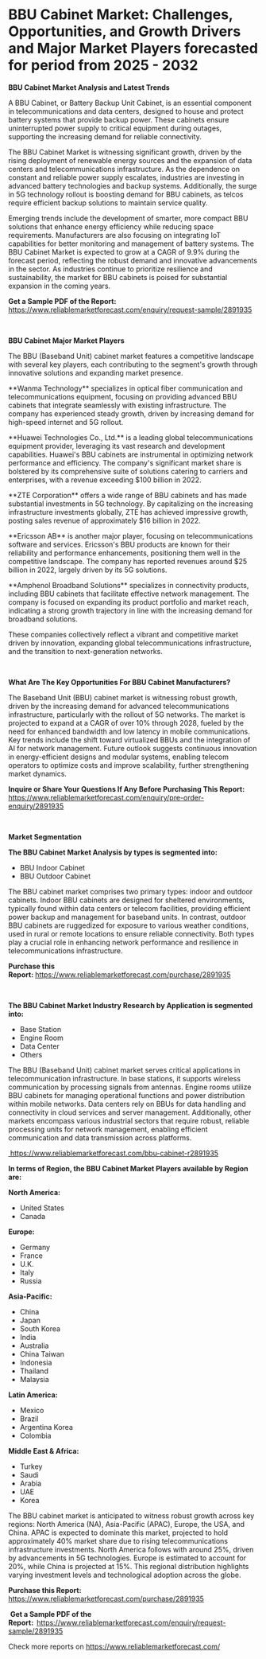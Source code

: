 <p><h1>BBU Cabinet Market: Challenges, Opportunities, and Growth Drivers and Major Market Players forecasted for period from 2025 - 2032</h1></p><p><strong>BBU Cabinet Market Analysis and Latest Trends</strong></p>
<p><p>A BBU Cabinet, or Battery Backup Unit Cabinet, is an essential component in telecommunications and data centers, designed to house and protect battery systems that provide backup power. These cabinets ensure uninterrupted power supply to critical equipment during outages, supporting the increasing demand for reliable connectivity.</p><p>The BBU Cabinet Market is witnessing significant growth, driven by the rising deployment of renewable energy sources and the expansion of data centers and telecommunications infrastructure. As the dependence on constant and reliable power supply escalates, industries are investing in advanced battery technologies and backup systems. Additionally, the surge in 5G technology rollout is boosting demand for BBU cabinets, as telcos require efficient backup solutions to maintain service quality.</p><p>Emerging trends include the development of smarter, more compact BBU solutions that enhance energy efficiency while reducing space requirements. Manufacturers are also focusing on integrating IoT capabilities for better monitoring and management of battery systems. The BBU Cabinet Market is expected to grow at a CAGR of 9.9% during the forecast period, reflecting the robust demand and innovative advancements in the sector. As industries continue to prioritize resilience and sustainability, the market for BBU cabinets is poised for substantial expansion in the coming years.</p></p>
<p><strong>Get a Sample PDF of the Report:&nbsp;</strong> <a href="https://www.reliablemarketforecast.com/enquiry/request-sample/2891935?utm_campaign=3174&utm_medium=2&utm_source=Github&utm_content=ia&utm_term=14032025&utm_id=bbu-cabinet">https://www.reliablemarketforecast.com/enquiry/request-sample/2891935</a></p>
<p>&nbsp;</p>
<p><strong>BBU Cabinet Major Market Players</strong></p>
<p><p>The BBU (Baseband Unit) cabinet market features a competitive landscape with several key players, each contributing to the segment's growth through innovative solutions and expanding market presence. </p><p>**Wanma Technology** specializes in optical fiber communication and telecommunications equipment, focusing on providing advanced BBU cabinets that integrate seamlessly with existing infrastructure. The company has experienced steady growth, driven by increasing demand for high-speed internet and 5G rollout.</p><p>**Huawei Technologies Co., Ltd.** is a leading global telecommunications equipment provider, leveraging its vast research and development capabilities. Huawei's BBU cabinets are instrumental in optimizing network performance and efficiency. The company's significant market share is bolstered by its comprehensive suite of solutions catering to carriers and enterprises, with a revenue exceeding $100 billion in 2022.</p><p>**ZTE Corporation** offers a wide range of BBU cabinets and has made substantial investments in 5G technology. By capitalizing on the increasing infrastructure investments globally, ZTE has achieved impressive growth, posting sales revenue of approximately $16 billion in 2022. </p><p>**Ericsson AB** is another major player, focusing on telecommunications software and services. Ericsson's BBU products are known for their reliability and performance enhancements, positioning them well in the competitive landscape. The company has reported revenues around $25 billion in 2022, largely driven by its 5G solutions.</p><p>**Amphenol Broadband Solutions** specializes in connectivity products, including BBU cabinets that facilitate effective network management. The company is focused on expanding its product portfolio and market reach, indicating a strong growth trajectory in line with the increasing demand for broadband solutions.</p><p>These companies collectively reflect a vibrant and competitive market driven by innovation, expanding global telecommunications infrastructure, and the transition to next-generation networks.</p></p>
<p>&nbsp;</p>
<p><strong>What Are The Key Opportunities For BBU Cabinet Manufacturers?</strong></p>
<p><p>The Baseband Unit (BBU) cabinet market is witnessing robust growth, driven by the increasing demand for advanced telecommunications infrastructure, particularly with the rollout of 5G networks. The market is projected to expand at a CAGR of over 10% through 2028, fueled by the need for enhanced bandwidth and low latency in mobile communications. Key trends include the shift toward virtualized BBUs and the integration of AI for network management. Future outlook suggests continuous innovation in energy-efficient designs and modular systems, enabling telecom operators to optimize costs and improve scalability, further strengthening market dynamics.</p></p>
<p><strong>Inquire or Share Your Questions If Any Before Purchasing This Report:</strong> <a href="https://www.reliablemarketforecast.com/enquiry/pre-order-enquiry/2891935?utm_campaign=3174&utm_medium=2&utm_source=Github&utm_content=ia&utm_term=14032025&utm_id=bbu-cabinet">https://www.reliablemarketforecast.com/enquiry/pre-order-enquiry/2891935</a></p>
<p>&nbsp;</p>
<p><strong>Market Segmentation</strong></p>
<p><strong>The BBU Cabinet Market Analysis by types is segmented into:</strong></p>
<p><ul><li>BBU Indoor Cabinet</li><li>BBU Outdoor Cabinet</li></ul></p>
<p><p>The BBU cabinet market comprises two primary types: indoor and outdoor cabinets. Indoor BBU cabinets are designed for sheltered environments, typically found within data centers or telecom facilities, providing efficient power backup and management for baseband units. In contrast, outdoor BBU cabinets are ruggedized for exposure to various weather conditions, used in rural or remote locations to ensure reliable connectivity. Both types play a crucial role in enhancing network performance and resilience in telecommunications infrastructure.</p></p>
<p><strong>Purchase this Report:&nbsp;</strong><a href="https://www.reliablemarketforecast.com/purchase/2891935?utm_campaign=3174&utm_medium=2&utm_source=Github&utm_content=ia&utm_term=14032025&utm_id=bbu-cabinet">https://www.reliablemarketforecast.com/purchase/2891935</a></p>
<p>&nbsp;</p>
<p><strong>The BBU Cabinet Market Industry Research by Application is segmented into:</strong></p>
<p><ul><li>Base Station</li><li>Engine Room</li><li>Data Center</li><li>Others</li></ul></p>
<p><p>The BBU (Baseband Unit) cabinet market serves critical applications in telecommunication infrastructure. In base stations, it supports wireless communication by processing signals from antennas. Engine rooms utilize BBU cabinets for managing operational functions and power distribution within mobile networks. Data centers rely on BBUs for data handling and connectivity in cloud services and server management. Additionally, other markets encompass various industrial sectors that require robust, reliable processing units for network management, enabling efficient communication and data transmission across platforms.</p></p>
<p><a href="https://www.reliablemarketforecast.com/bbu-cabinet-r2891935?utm_campaign=3174&utm_medium=2&utm_source=Github&utm_content=ia&utm_term=14032025&utm_id=bbu-cabinet">&nbsp;https://www.reliablemarketforecast.com/bbu-cabinet-r2891935</a></p>
<p><strong>In terms of Region, the BBU Cabinet Market Players available by Region are:</strong></p>
<p>
    <p> <strong> North America: </strong>
        <ul>
            <li>United States</li>
            <li>Canada</li>
        </ul>
        </p> 
    <p> <strong> Europe: </strong>
        <ul>
            <li>Germany</li>
            <li>France</li>
            <li>U.K.</li>
            <li>Italy</li>
            <li>Russia</li>
        </ul>
        </p> 
    <p> <strong> Asia-Pacific: </strong>
        <ul>
            <li>China</li>
            <li>Japan</li>
            <li>South Korea</li>
            <li>India</li>
            <li>Australia</li>
            <li>China Taiwan</li>
            <li>Indonesia</li>
            <li>Thailand</li>
            <li>Malaysia</li>
        </ul>
        </p> 
    <p> <strong> Latin America: </strong>
        <ul>
            <li>Mexico</li>
            <li>Brazil</li>
            <li>Argentina Korea</li>
            <li>Colombia</li>
        </ul>
        </p> 
    <p> <strong> Middle East & Africa: </strong>
        <ul>
            <li>Turkey</li>
            <li>Saudi</li>
            <li>Arabia</li>
            <li>UAE</li>
            <li>Korea</li>
        </ul>
    </p>
    </p>
<p><p>The BBU cabinet market is anticipated to witness robust growth across key regions: North America (NA), Asia-Pacific (APAC), Europe, the USA, and China. APAC is expected to dominate this market, projected to hold approximately 40% market share due to rising telecommunications infrastructure investments. North America follows with around 25%, driven by advancements in 5G technologies. Europe is estimated to account for 20%, while China is projected at 15%. This regional distribution highlights varying investment levels and technological adoption across the globe.</p></p>
<p><strong>Purchase this Report: </strong><a href="https://www.reliablemarketforecast.com/purchase/2891935?utm_campaign=3174&utm_medium=2&utm_source=Github&utm_content=ia&utm_term=14032025&utm_id=bbu-cabinet">https://www.reliablemarketforecast.com/purchase/2891935</a></p>
<p>&nbsp;<strong>Get a Sample PDF of the Report:&nbsp;&nbsp;</strong><a href="https://www.reliablemarketforecast.com/enquiry/request-sample/2891935?utm_campaign=3174&utm_medium=2&utm_source=Github&utm_content=ia&utm_term=14032025&utm_id=bbu-cabinet">https://www.reliablemarketforecast.com/enquiry/request-sample/2891935</a></p>
<p><strong></strong></p>
<p>Check more reports on <a href="https://www.reliablemarketforecast.com/?utm_campaign=3174&utm_medium=2&utm_source=Github&utm_content=ia&utm_term=14032025&utm_id=bbu-cabinet">https://www.reliablemarketforecast.com/</a></p>